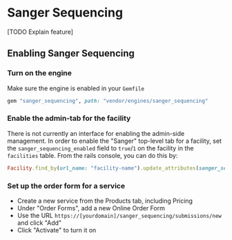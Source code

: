 # Sanger Sequencing

[TODO Explain feature]

## Enabling Sanger Sequencing

### Turn on the engine

Make sure the engine is enabled in your `Gemfile`

```ruby
gem "sanger_sequencing", path: "vendor/engines/sanger_sequencing"
```

### Enable the admin-tab for the facility

There is not currently an interface for enabling the admin-side management. In order
to enable the "Sanger" top-level tab for a facility, set the
`sanger_sequencing_enabled` field to `true`/`1` on the facility in the `facilities`
table. From the rails console, you can do this by:

```ruby
Facility.find_by(url_name: "facility-name").update_attributes(sanger_sequencing_enabled: true)
```

### Set up the order form for a service

* Create a new service from the Products tab, including Pricing
* Under "Order Forms", add a new Online Order Form
* Use the URL `https://[yourdomain]/sanger_sequencing/submissions/new` and click "Add"
* Click "Activate" to turn it on
